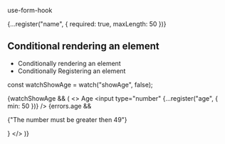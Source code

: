 
use-form-hook

{...register("name", { required: true, maxLength: 50 })}




## Conditional rendering an element
- Conditionally rendering an element
- Conditionally Registering an element


const watchShowAge = watch("showAge", false);

{watchShowAge && (
          <>
            <label>Age</label>
            <input type="number" {...register("age", { min: 50 })} />
            {errors.age && <p>{"The number must be greater then 49"}</p>}
          </>
)}



